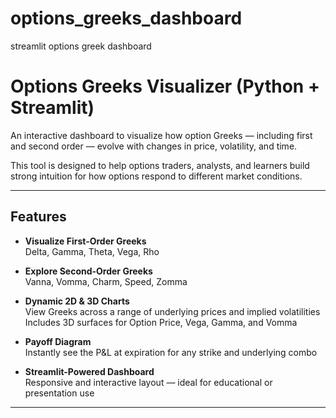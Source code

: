 # options_greeks_dashboard
streamlit options greek dashboard

# Options Greeks Visualizer (Python + Streamlit)

An interactive dashboard to visualize how option Greeks — including first and second order — evolve with changes in price, volatility, and time.

This tool is designed to help options traders, analysts, and learners build strong intuition for how options respond to different market conditions.

---

## Features

- **Visualize First-Order Greeks**  
  Delta, Gamma, Theta, Vega, Rho

- **Explore Second-Order Greeks**  
  Vanna, Vomma, Charm, Speed, Zomma

- **Dynamic 2D & 3D Charts**  
  View Greeks across a range of underlying prices and implied volatilities  
  Includes 3D surfaces for Option Price, Vega, Gamma, and Vomma

- **Payoff Diagram**  
  Instantly see the P&L at expiration for any strike and underlying combo

- **Streamlit-Powered Dashboard**  
  Responsive and interactive layout — ideal for educational or presentation use

---


